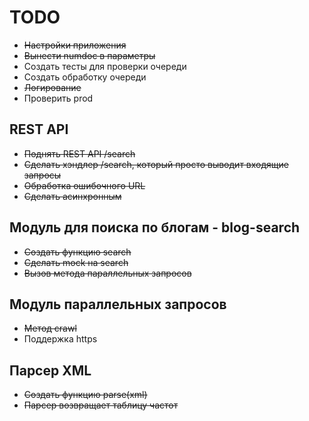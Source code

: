 # TODO

* ~~Настройки приложения~~
* ~~Вынести numdoc в параметры~~
* Создать тесты для проверки очереди
* Создать обработку очереди
* ~~Логирование~~
* Проверить prod

## REST API
* ~~Поднять REST API /search~~
* ~~Сделать хэндлер /search, который просто выводит входящие запросы~~
* ~~Обработка ошибочного URL~~
* ~~Сделать асинхронным~~ 

## Модуль для поиска по блогам - blog-search
* ~~Создать функцию search~~
* ~~Сделать mock на search~~
* ~~Вызов метода параллельных запросов~~

## Модуль параллельных запросов
* ~~Метод crawl~~
* Поддержка https

## Парсер XML
* ~~Создать функцию parse(xml)~~
* ~~Парсер возвращает таблицу частот~~

